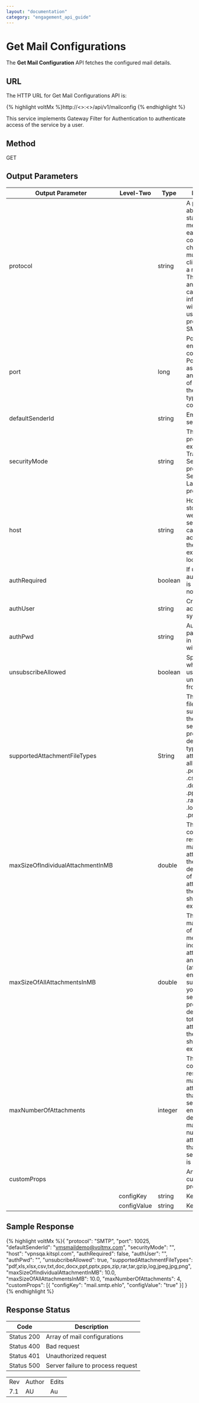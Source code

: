 ```yaml
---
layout: "documentation"
category: "engagement_api_guide"
---
```

                            


Get Mail Configurations
=======================

The **Get Mail Configuration** API fetches the configured mail details.

URL
---

The HTTP URL for Get Mail Configurations API is:

{% highlight voltMx %}http://<<host>>:<<port>>/api/v1/mailconfig
{% endhighlight %}

This service implements Gateway Filter for Authentication to authenticate access of the service by a user.

Method
------

GET

Output Parameters
-----------------

  
| Output Parameter | Level-Two | Type | Description |
| --- | --- | --- | --- |
| protocol |   | string | A protocol about a standard method used at each end of a communication channel. You must use a mail client to access a mail server. The mail client and mail server can exchange information with each other using a protocols.like SMTP/SMTPS |
| port |   | long | Port is an endpoint of communication. Port is always associated with an IP address of a host and the protocol type of the communication |
| defaultSenderId |   | string | Email ID of the sender |
| securityMode |   | string | The security protocols. For example, The Transport Layer Security (TLS) protocol, and Secure Sockets Layer (SSL) protocol |
| host |   | string | Host is like a store (a website) on a server so that it can be accessed over the Internet, for example: localhost |
| authRequired |   | boolean | If user authentication is required or not |
| authUser |   | string | Credentials to access the system |
| authPwd |   | string | Authentication password, It is in combination with authUser |
| unsubscribeAllowed |   | boolean | Specifies whether the user can unsubscribe from emails. |
| supportedAttachmentFileTypes |   | String | The attachment file types supported by the SMTP service provider. By default, the types of attachments allowed are: .pdf, .xls, .xlsx, .csv, .txt, .doc, .docx, .ppt, .pptx, .pps, .zip, .rar, .tar, .gzip, .log, .jpeg, .jpg, .png. |
| maxSizeOfIndividualAttachmentInMB |   | double | This configuration restricts the max size of any attachment in the email. By default, the size of an attachment in the email should not exceed 10MB. |
| maxSizeOfAllAttachmentsInMB |   | double | This is the maximum size of the Email message including attachments and content (after base64 encoding), supported by your SMTP service provider. By default, the total size of attachments in the email should not exceed 10MB. |
| maxNumberOfAttachments |   | integer | This configuration restricts the max no. of attachments that can be sent in the email. By default, the maximum number of attachments that can be sent in an email is set to 4. |
| customProps |   |   | An array of custom properties |
|   | configKey | string | Key value pair |
|   | configValue | string | Key value pair |

Sample Response
---------------

{% highlight voltMx %}{
	"protocol": "SMTP",
	"port": 10025,
	"defaultSenderId": "vmsmaildemo@voltmx.com",
	"securityMode": "",
	"host": "vpnsqa.kitspl.com",
	"authRequired": false,
	"authUser": "",
	"authPwd": "",
	"unsubcribeAllowed": true,
  	"supportedAttachmentFileTypes": "pdf,xls,xlsx,csv,txt,doc,docx,ppt,pptx,pps,zip,rar,tar,gzip,log,jpeg,jpg,png",
  	"maxSizeOfIndividualAttachmentInMB": 10.0,
  	"maxSizeOfAllAttachmentsInMB": 10.0,
  	"maxNumberOfAttachments": 4,
	"customProps": [{
		"configKey": "mail.smtp.ehlo",
		"configValue": "true"
	}]
}
{% endhighlight %}

Response Status
---------------

  
| Code | Description |
| --- | --- |
| Status 200 | Array of mail configurations |
| Status 400 | Bad request |
| Status 401 | Unauthorized request |
| Status 500 | Server failure to process request |

<table class="TableStyle-RevisionTable" cellspacing="0" style="margin-left: 0;margin-right: auto;mc-table-style: url('../Resources/TableStyles/RevisionTable.css');" data-mc-conditions="Default.HTML"><colgroup><col class="TableStyle-RevisionTable-Column-Column1"> <col class="TableStyle-RevisionTable-Column-Column1"> <col class="TableStyle-RevisionTable-Column-Column1"></colgroup><tbody><tr class="TableStyle-RevisionTable-Body-Body1"><td class="TableStyle-RevisionTable-BodyE-Column1-Body1">Rev</td><td class="TableStyle-RevisionTable-BodyE-Column1-Body1">Author</td><td class="TableStyle-RevisionTable-BodyD-Column1-Body1">Edits</td></tr><tr class="TableStyle-RevisionTable-Body-Body1"><td class="TableStyle-RevisionTable-BodyB-Column1-Body1">7.1</td><td class="TableStyle-RevisionTable-BodyB-Column1-Body1">AU</td><td class="TableStyle-RevisionTable-BodyA-Column1-Body1">Au</td></tr></tbody></table>
